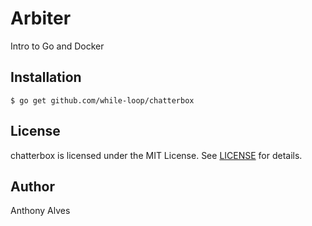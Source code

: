 Arbiter
=======

Intro to Go and Docker


Installation
------------

```
$ go get github.com/while-loop/chatterbox
```


License
-------
chatterbox is licensed under the MIT License.
See [LICENSE](LICENSE) for details.

Author
------

Anthony Alves
